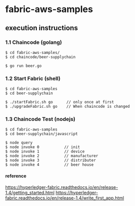 # fabric-aws-samples


## execution instructions
### 1.1 Chaincode (golang)

```
$ cd fabric-aws-samples/
$ cd chaincode/beer-supplychain

$ go run beer.go     
```

### 1.2 Start Fabric (shell)

```
$ cd fabric-aws-samples
$ cd beer-supplychain

$ ./startFabric.sh go      // only once at first
$ ./upgradeFabric.sh go    // When chaincode is changed
```


  
### 1.3 Chaincode Test (nodejs)

```
$ cd fabric-aws-samples
$ cd beer-supplychain/javascript

$ node query                   
$ node invoke 0           // init
$ node invoke 1           // device
$ node invoke 2           // manufacturer
$ node invoke 3           // distributer
$ node invoke 4           // beer house
```


#### reference 
https://hyperledger-fabric.readthedocs.io/en/release-1.4/getting_started.html
https://hyperledger-fabric.readthedocs.io/en/release-1.4/write_first_app.html
